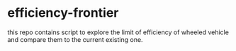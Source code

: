 # efficiency-frontier
this repo contains script to explore the limit of efficiency of wheeled vehicle and compare them to the current existing one.
